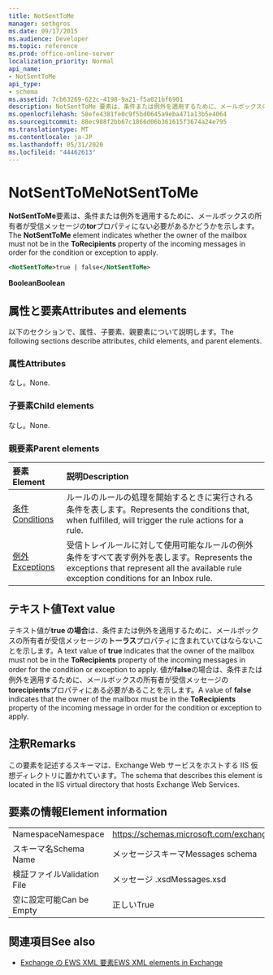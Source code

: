 ```yaml
---
title: NotSentToMe
manager: sethgros
ms.date: 09/17/2015
ms.audience: Developer
ms.topic: reference
ms.prod: office-online-server
localization_priority: Normal
api_name:
- NotSentToMe
api_type:
- schema
ms.assetid: 7cb63269-622c-4198-9a21-f5a021bf6901
description: NotSentToMe 要素は、条件または例外を適用するために、メールボックスの所有者が受信メッセージの Tor プロパティにない必要があるかどうかを示します。
ms.openlocfilehash: 58efe4381fe0c9f5bd0645a9eba471a13b5e4064
ms.sourcegitcommit: 88ec988f2bb67c1866d06b361615f3674a24e795
ms.translationtype: MT
ms.contentlocale: ja-JP
ms.lasthandoff: 05/31/2020
ms.locfileid: "44462613"
---
```

# <a name="notsenttome"></a><span data-ttu-id="c81b4-103">NotSentToMe</span><span class="sxs-lookup"><span data-stu-id="c81b4-103">NotSentToMe</span></span>

<span data-ttu-id="c81b4-104">**NotSentToMe**要素は、条件または例外を適用するために、メールボックスの所有者が受信メッセージの**tor**プロパティにない必要があるかどうかを示します。</span><span class="sxs-lookup"><span data-stu-id="c81b4-104">The **NotSentToMe** element indicates whether the owner of the mailbox must not be in the **ToRecipients** property of the incoming messages in order for the condition or exception to apply.</span></span> 
  
```xml
<NotSentToMe>true | false</NotSentToMe>
```

 <span data-ttu-id="c81b4-105">**Boolean**</span><span class="sxs-lookup"><span data-stu-id="c81b4-105">**Boolean**</span></span>
## <a name="attributes-and-elements"></a><span data-ttu-id="c81b4-106">属性と要素</span><span class="sxs-lookup"><span data-stu-id="c81b4-106">Attributes and elements</span></span>

<span data-ttu-id="c81b4-107">以下のセクションで、属性、子要素、親要素について説明します。</span><span class="sxs-lookup"><span data-stu-id="c81b4-107">The following sections describe attributes, child elements, and parent elements.</span></span>
  
### <a name="attributes"></a><span data-ttu-id="c81b4-108">属性</span><span class="sxs-lookup"><span data-stu-id="c81b4-108">Attributes</span></span>

<span data-ttu-id="c81b4-109">なし。</span><span class="sxs-lookup"><span data-stu-id="c81b4-109">None.</span></span>
  
### <a name="child-elements"></a><span data-ttu-id="c81b4-110">子要素</span><span class="sxs-lookup"><span data-stu-id="c81b4-110">Child elements</span></span>

<span data-ttu-id="c81b4-111">なし。</span><span class="sxs-lookup"><span data-stu-id="c81b4-111">None.</span></span>
  
### <a name="parent-elements"></a><span data-ttu-id="c81b4-112">親要素</span><span class="sxs-lookup"><span data-stu-id="c81b4-112">Parent elements</span></span>

|<span data-ttu-id="c81b4-113">**要素**</span><span class="sxs-lookup"><span data-stu-id="c81b4-113">**Element**</span></span>|<span data-ttu-id="c81b4-114">**説明**</span><span class="sxs-lookup"><span data-stu-id="c81b4-114">**Description**</span></span>|
|:-----|:-----|
|[<span data-ttu-id="c81b4-115">条件</span><span class="sxs-lookup"><span data-stu-id="c81b4-115">Conditions</span></span>](conditions.md) <br/> |<span data-ttu-id="c81b4-116">ルールのルールの処理を開始するときに実行される条件を表します。</span><span class="sxs-lookup"><span data-stu-id="c81b4-116">Represents the conditions that, when fulfilled, will trigger the rule actions for a rule.</span></span>  <br/> |
|[<span data-ttu-id="c81b4-117">例外</span><span class="sxs-lookup"><span data-stu-id="c81b4-117">Exceptions</span></span>](exceptions.md) <br/> |<span data-ttu-id="c81b4-118">受信トレイルールに対して使用可能なルールの例外条件をすべて表す例外を表します。</span><span class="sxs-lookup"><span data-stu-id="c81b4-118">Represents the exceptions that represent all the available rule exception conditions for an Inbox rule.</span></span>  <br/> |
   
## <a name="text-value"></a><span data-ttu-id="c81b4-119">テキスト値</span><span class="sxs-lookup"><span data-stu-id="c81b4-119">Text value</span></span>

<span data-ttu-id="c81b4-120">テキスト値が**true の場合**は、条件または例外を適用するために、メールボックスの所有者が受信メッセージの**トーラス**プロパティに含まれていてはならないことを示します。</span><span class="sxs-lookup"><span data-stu-id="c81b4-120">A text value of **true** indicates that the owner of the mailbox must not be in the **ToRecipients** property of the incoming messages in order for the condition or exception to apply.</span></span> <span data-ttu-id="c81b4-121">値が**false**の場合は、条件または例外を適用するために、メールボックスの所有者が受信メッセージの**torecipients**プロパティにある必要があることを示します。</span><span class="sxs-lookup"><span data-stu-id="c81b4-121">A value of **false** indicates that the owner of the mailbox must be in the **ToRecipients** property of the incoming message in order for the condition or exception to apply.</span></span> 
  
## <a name="remarks"></a><span data-ttu-id="c81b4-122">注釈</span><span class="sxs-lookup"><span data-stu-id="c81b4-122">Remarks</span></span>

<span data-ttu-id="c81b4-123">この要素を記述するスキーマは、Exchange Web サービスをホストする IIS 仮想ディレクトリに置かれています。</span><span class="sxs-lookup"><span data-stu-id="c81b4-123">The schema that describes this element is located in the IIS virtual directory that hosts Exchange Web Services.</span></span>
  
## <a name="element-information"></a><span data-ttu-id="c81b4-124">要素の情報</span><span class="sxs-lookup"><span data-stu-id="c81b4-124">Element information</span></span>

|||
|:-----|:-----|
|<span data-ttu-id="c81b4-125">Namespace</span><span class="sxs-lookup"><span data-stu-id="c81b4-125">Namespace</span></span>  <br/> |https://schemas.microsoft.com/exchange/services/2006/messages  <br/> |
|<span data-ttu-id="c81b4-126">スキーマ名</span><span class="sxs-lookup"><span data-stu-id="c81b4-126">Schema Name</span></span>  <br/> |<span data-ttu-id="c81b4-127">メッセージスキーマ</span><span class="sxs-lookup"><span data-stu-id="c81b4-127">Messages schema</span></span>  <br/> |
|<span data-ttu-id="c81b4-128">検証ファイル</span><span class="sxs-lookup"><span data-stu-id="c81b4-128">Validation File</span></span>  <br/> |<span data-ttu-id="c81b4-129">メッセージ .xsd</span><span class="sxs-lookup"><span data-stu-id="c81b4-129">Messages.xsd</span></span>  <br/> |
|<span data-ttu-id="c81b4-130">空に設定可能</span><span class="sxs-lookup"><span data-stu-id="c81b4-130">Can be Empty</span></span>  <br/> |<span data-ttu-id="c81b4-131">正しい</span><span class="sxs-lookup"><span data-stu-id="c81b4-131">True</span></span>  <br/> |
   
## <a name="see-also"></a><span data-ttu-id="c81b4-132">関連項目</span><span class="sxs-lookup"><span data-stu-id="c81b4-132">See also</span></span>



- [<span data-ttu-id="c81b4-133">Exchange の EWS XML 要素</span><span class="sxs-lookup"><span data-stu-id="c81b4-133">EWS XML elements in Exchange</span></span>](ews-xml-elements-in-exchange.md)

